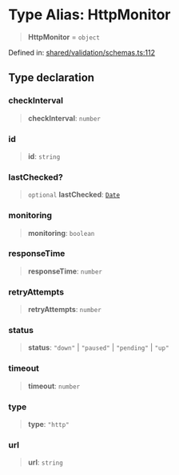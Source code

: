# Type Alias: HttpMonitor

> **HttpMonitor** = `object`

Defined in: [shared/validation/schemas.ts:112](https://github.com/Nick2bad4u/Uptime-Watcher/blob/dca5483e793478722cd3e6e125cafcec5fc771f0/shared/validation/schemas.ts#L112)

## Type declaration

### checkInterval

> **checkInterval**: `number`

### id

> **id**: `string`

### lastChecked?

> `optional` **lastChecked**: [`Date`](https://developer.mozilla.org/docs/Web/JavaScript/Reference/Global_Objects/Date)

### monitoring

> **monitoring**: `boolean`

### responseTime

> **responseTime**: `number`

### retryAttempts

> **retryAttempts**: `number`

### status

> **status**: `"down"` \| `"paused"` \| `"pending"` \| `"up"`

### timeout

> **timeout**: `number`

### type

> **type**: `"http"`

### url

> **url**: `string`
